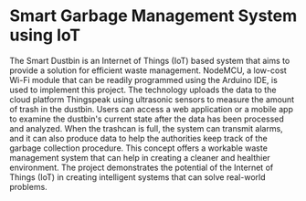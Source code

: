 # Smart Garbage Management System using IoT
The Smart Dustbin is an Internet of Things (IoT) based system that aims to provide a solution for efficient waste management. NodeMCU, a low-cost Wi-Fi module that can be readily programmed using the Arduino IDE, is used to implement this project. The technology uploads the data to the cloud platform Thingspeak using ultrasonic sensors to measure the amount of trash in the dustbin. Users can access a web application or a mobile app to examine the dustbin's current state after the data has been processed and analyzed. When the trashcan is full, the system can transmit alarms, and it can also produce data to help the authorities keep track of the garbage collection procedure. This concept offers a workable waste management system that can help in creating a cleaner and healthier environment. The project demonstrates the potential of the Internet of Things (IoT) in creating intelligent systems that can solve real-world problems.
